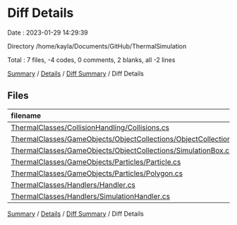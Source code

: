 # Diff Details

Date : 2023-01-29 14:29:39

Directory /home/kayla/Documents/GitHub/ThermalSimulation

Total : 7 files,  -4 codes, 0 comments, 2 blanks, all -2 lines

[Summary](results.md) / [Details](details.md) / [Diff Summary](diff.md) / Diff Details

## Files
| filename | language | code | comment | blank | total |
| :--- | :--- | ---: | ---: | ---: | ---: |
| [ThermalClasses/CollisionHandling/Collisions.cs](/ThermalClasses/CollisionHandling/Collisions.cs) | C# | 4 | 0 | 2 | 6 |
| [ThermalClasses/GameObjects/ObjectCollections/ObjectCollection.cs](/ThermalClasses/GameObjects/ObjectCollections/ObjectCollection.cs) | C# | 9 | 0 | 2 | 11 |
| [ThermalClasses/GameObjects/ObjectCollections/SimulationBox.cs](/ThermalClasses/GameObjects/ObjectCollections/SimulationBox.cs) | C# | -8 | 0 | -1 | -9 |
| [ThermalClasses/GameObjects/Particles/Particle.cs](/ThermalClasses/GameObjects/Particles/Particle.cs) | C# | -7 | 0 | 0 | -7 |
| [ThermalClasses/GameObjects/Particles/Polygon.cs](/ThermalClasses/GameObjects/Particles/Polygon.cs) | C# | -7 | 0 | -1 | -8 |
| [ThermalClasses/Handlers/Handler.cs](/ThermalClasses/Handlers/Handler.cs) | C# | 1 | 0 | 0 | 1 |
| [ThermalClasses/Handlers/SimulationHandler.cs](/ThermalClasses/Handlers/SimulationHandler.cs) | C# | 4 | 0 | 0 | 4 |

[Summary](results.md) / [Details](details.md) / [Diff Summary](diff.md) / Diff Details